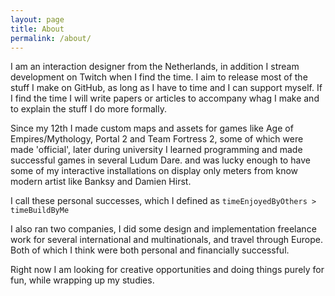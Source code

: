 ```yaml
---
layout: page
title: About
permalink: /about/
---
```


I am an interaction designer from the Netherlands, in addition I stream development on Twitch when I find the time. I aim to release most of the stuff I make on GitHub, as long as I have to time and I can support myself. If I find the time I will write papers or articles to accompany whag I make and to explain the stuff I do more formally.  

Since my 12th I made custom maps and assets for games like Age of Empires/Mythology, Portal 2 and Team Fortress 2, some of which were made 'official', later during university I learned programming and made successful games in several Ludum Dare. and was lucky enough to have some of my interactive installations on display only meters from know modern artist like Banksy and  Damien Hirst. 

I call these personal successes, which I defined as `timeEnjoyedByOthers > timeBuildByMe`

I also ran two companies, I did some design and implementation freelance work for several international and multinationals, and travel through Europe. Both of which I think were both personal and financially successful.

Right now I am looking for creative opportunities and doing things purely for fun, while wrapping up my studies. 
